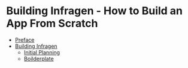 # Building Infragen - How to Build an App From Scratch

- [Preface](preface.md)
- [Building Infragen](building-infragen/README.md)
  - [Initial Planning](building-infragen/initial-planning.md)
  - [Boilderplate](building-infragen/boilerplate.md)